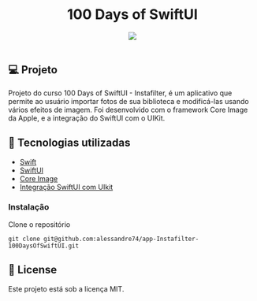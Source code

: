 <h1 align="center">
100 Days of SwiftUI
</h1>

<div align="center">
       <img src="./gif/Instafilter.gif"/>
</div>

</br>

## 💻 Projeto

Projeto do curso 100 Days of SwiftUI - Instafilter, é um aplicativo
que permite ao usuário importar fotos de sua biblioteca e modificá-las
usando vários efeitos de imagem. Foi desenvolvido com o framework Core
Image da Apple, e a integração do SwiftUI com o UIKit.

## 🚀 Tecnologias utilizadas

- [Swift](https://developer.apple.com/swift/)
- [SwiftUI](https://developer.apple.com/xcode/swiftui/)
- [Core Image](https://developer.apple.com/documentation/coreimage)
- [Integração SwiftUI com UIkit](https://developer.apple.com/tutorials/swiftui/interfacing-with-uikit)

### Instalação

Clone o repositório

```
git clone git@github.com:alessandre74/app-Instafilter-100DaysOfSwiftUI.git
```

## 📄 License

Este projeto está sob a licença MIT.
